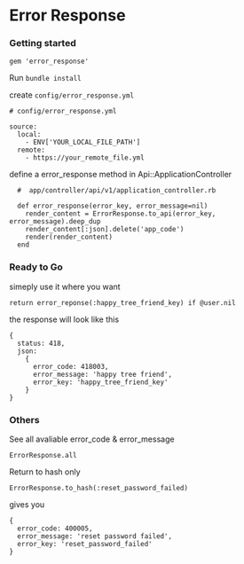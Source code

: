 # Error Response

### Getting started

```
gem 'error_response'
```

Run `bundle install`

create  `config/error_response.yml`

```
# config/error_response.yml

source:
  local:
    - ENV['YOUR_LOCAL_FILE_PATH']
  remote:
    - https://your_remote_file.yml
```

define a error_response method in Api::ApplicationController

```
  #  app/controller/api/v1/application_controller.rb

  def error_response(error_key, error_message=nil)
    render_content = ErrorResponse.to_api(error_key, error_message).deep_dup
    render_content[:json].delete('app_code')
    render(render_content)
  end
```


### Ready to Go
simeply use it where you want

```
return error_reponse(:happy_tree_friend_key) if @user.nil
```

the response will look like this

```
{
  status: 418,
  json:
    {
      error_code: 418003,
      error_message: 'happy tree friend',
      error_key: 'happy_tree_friend_key'
    }
}
```

### Others

See all avaliable error_code & error_message

`ErrorResponse.all`

Return to hash only

`ErrorResponse.to_hash(:reset_password_failed)`

gives you

```
{
  error_code: 400005,
  error_message: 'reset password failed',
  error_key: 'reset_password_failed'
}
```
